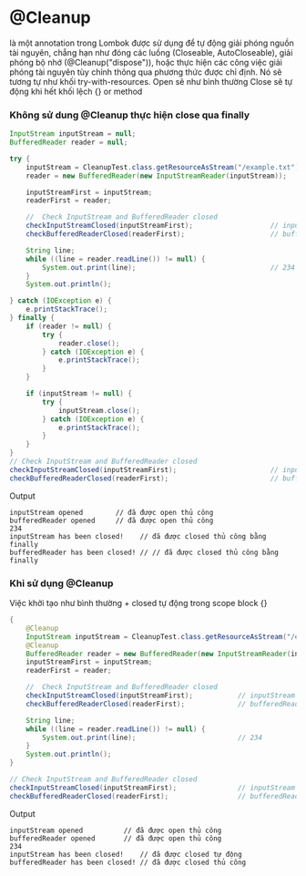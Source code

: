 #  @Cleanup
là một annotation trong Lombok được sử dụng để tự động giải phóng nguồn tài nguyên, chẳng hạn như đóng các luồng (Closeable, AutoCloseable), giải phóng bộ nhớ (@Cleanup("dispose")), hoặc thực hiện các công việc giải phóng tài nguyên tùy chỉnh thông qua phương thức được chỉ định. Nó sẽ tương tự như khối try-with-resources.
Open sẽ như bình thường
Close sẽ tự động khi hết khối lệch {} or method
### Không sử dung @Cleanup thực hiện close qua finally
```java
InputStream inputStream = null;
BufferedReader reader = null;

try {
    inputStream = CleanupTest.class.getResourceAsStream("/example.txt");
    reader = new BufferedReader(new InputStreamReader(inputStream));

    inputStreamFirst = inputStream;
    readerFirst = reader;

    //  Check InputStream and BufferedReader closed
    checkInputStreamClosed(inputStreamFirst);                   // inputStream opened
    checkBufferedReaderClosed(readerFirst);                     // bufferedReader opened

    String line;
    while ((line = reader.readLine()) != null) {
        System.out.print(line);                                 // 234
    }
    System.out.println();

} catch (IOException e) {
    e.printStackTrace();
} finally {
    if (reader != null) {
        try {
            reader.close();
        } catch (IOException e) {
            e.printStackTrace();
        }
    }

    if (inputStream != null) {
        try {
            inputStream.close();
        } catch (IOException e) {
            e.printStackTrace();
        }
    }
}
// Check InputStream and BufferedReader closed
checkInputStreamClosed(inputStreamFirst);                       // inputStream has been closed!
checkBufferedReaderClosed(readerFirst);                         // bufferedReader has been closed!
```
Output
```shell
inputStream opened        // đã được open thủ công
bufferedReader opened     // đã được open thủ công
234
inputStream has been closed!    // đã được closed thủ công bằng finally
bufferedReader has been closed! // // đã được closed thủ công bằng finally
```

### Khi sử dụng @Cleanup
Việc khởi tạo như bình thường + closed tự động trong scope block {}
```java
{
    @Cleanup
    InputStream inputStream = CleanupTest.class.getResourceAsStream("/example.txt");    // src/main/resources/example.txt
    @Cleanup
    BufferedReader reader = new BufferedReader(new InputStreamReader(inputStream));
    inputStreamFirst = inputStream;
    readerFirst = reader;

    //  Check InputStream and BufferedReader closed
    checkInputStreamClosed(inputStreamFirst);           // inputStream opened
    checkBufferedReaderClosed(readerFirst);             // bufferedReader opened

    String line;
    while ((line = reader.readLine()) != null) {
        System.out.print(line);                         // 234
    }
    System.out.println();
}

// Check InputStream and BufferedReader closed
checkInputStreamClosed(inputStreamFirst);               // inputStream has been closed!
checkBufferedReaderClosed(readerFirst);                 // bufferedReader has been closed!
```

Output
```shell
inputStream opened          // đã được open thủ công
bufferedReader opened       // đã được open thủ công
234
inputStream has been closed!    // đã được closed tự động
bufferedReader has been closed! // đã được closed thủ công
```